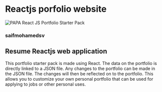 # Reactjs porfolio website 

![PAPA React JS Portfolio Starter Pack]()

### saifmohamedsv

## Resume Reactjs web application

This portfolio starter pack is made using React. The data on the portfolio is directly linked to a JSON file. Any changes to the portfolio can be made in the JSON file. The changes will then be reflected on to the portfolio. This allows you to customize your own personal portfolio that can be used for applying to jobs or other personal uses.

